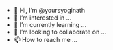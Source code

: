 - 👋 Hi, I’m @yoursyoginath
- 👀 I’m interested in ...
- 🌱 I’m currently learning ...
- 💞️ I’m looking to collaborate on ...
- 📫 How to reach me ...

<!---
yoursyoginath/yoursyoginath is a ✨ special ✨ repository because its `README.md` (this file) appears on your GitHub profile.
You can click the Preview link to take a look at your changes.
--->
